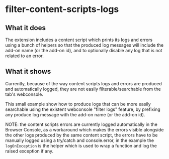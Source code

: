 # filter-content-scripts-logs

## What it does ##

The extension includes a content script which prints its logs and errors using a bunch of helpers so that the produced log messages will include the add-on name (or the add-on id),
and to optionally disable any log that is not related to an error.

## What it shows ##

Currently, because of the way content scripts logs and errors are produced and automatically logged,
they are not easily filterable/searchable from the tab's webconsole.

This small example show how to produce logs that can be more easily searchable using the
existent webconsole "filter logs" feature, by prefixing any produce log message with the
add-on name (or the add-on id).

NOTE: the content scripts errors are currently logged automatically in the Browser Console, as a workaround which makes the errors visible alongside the other logs produced by the same content script, the errors have to be manually logged using a try/catch and console.error, in the example the `logOnException` is the helper which is used to wrap a function and log the raised exception if any.
